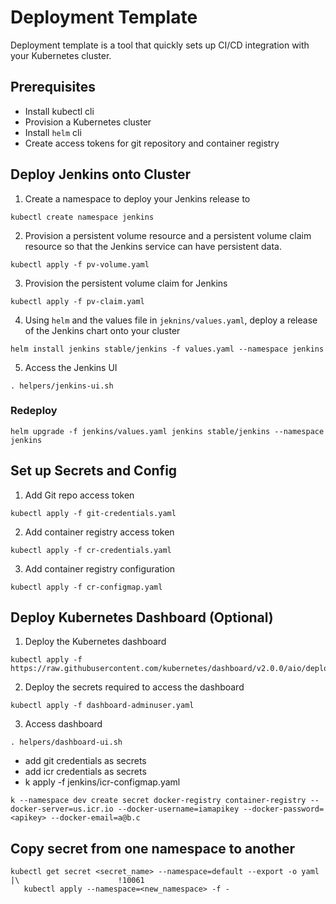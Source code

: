 # Deployment Template

Deployment template is a tool that quickly sets up CI/CD integration with your Kubernetes cluster.

## Prerequisites 
- Install kubectl cli
- Provision a Kubernetes cluster
- Install `helm` cli
- Create access tokens for git repository and container registry


## Deploy Jenkins onto Cluster
1. Create a namespace to deploy your Jenkins release to
```
kubectl create namespace jenkins
```
2. Provision a persistent volume resource and a persistent volume claim resource so that the Jenkins service can have persistent data.
```
kubectl apply -f pv-volume.yaml
```
3. Provision the persistent volume claim for Jenkins
```
kubectl apply -f pv-claim.yaml 
```
4. Using `helm` and the values file in `jeknins/values.yaml`, deploy a release of the Jenkins chart onto your cluster
```
helm install jenkins stable/jenkins -f values.yaml --namespace jenkins
```
5. Access the Jenkins UI
```
. helpers/jenkins-ui.sh 
```

### Redeploy
```
helm upgrade -f jenkins/values.yaml jenkins stable/jenkins --namespace jenkins
```

## Set up Secrets and Config
1. Add Git repo access token
```
kubectl apply -f git-credentials.yaml
```
2. Add container registry access token
```
kubectl apply -f cr-credentials.yaml
```
3. Add container registry configuration
```
kubectl apply -f cr-configmap.yaml
```
## Deploy Kubernetes Dashboard (Optional)
1. Deploy the Kubernetes dashboard
```
kubectl apply -f https://raw.githubusercontent.com/kubernetes/dashboard/v2.0.0/aio/deploy/recommended.yaml
```
2. Deploy the secrets required to access the dashboard
```
kubectl apply -f dashboard-adminuser.yaml
```
3. Access dashboard
```
. helpers/dashboard-ui.sh
```
- add git credentials as secrets
- add icr credentials as secrets
- k apply -f jenkins/icr-configmap.yaml 

```
k --namespace dev create secret docker-registry container-registry --docker-server=us.icr.io --docker-username=iamapikey --docker-password=<apikey> --docker-email=a@b.c
```

## Copy secret from one namespace to another

```
kubectl get secret <secret_name> --namespace=default --export -o yaml |\                      !10061
   kubectl apply --namespace=<new_namespace> -f - 
```
